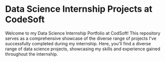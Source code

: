 # Data Science Internship Projects at CodeSoft
Welcome to my Data Science Internship Portfolio at CodSoft! This repository serves as a comprehensive showcase of the diverse range of projects I've successfully completed during my internship. Here, you'll find a diverse range of data science projects, showcasing my skills and experience gained throughout the internship. 
